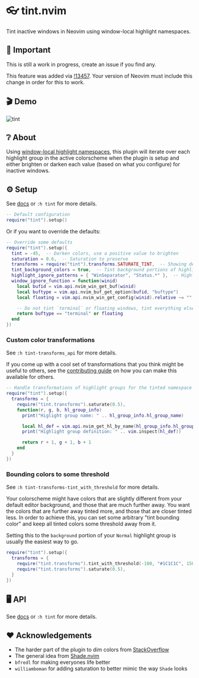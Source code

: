 # :eyeglasses: tint.nvim

Tint inactive windows in Neovim using window-local highlight namespaces.

## :construction: Important

This is still a work in progress, create an issue if you find any.

This feature was added via [!13457](https://github.com/neovim/neovim/pull/13457). Your version of Neovim must
include this change in order for this to work.

## :clapper: Demo

![tint](https://user-images.githubusercontent.com/31262046/188242698-3588074d-176b-4926-834f-ab9cf6302cd2.gif)

## :grey_question: About

Using [window-local highlight namespaces](https://github.com/neovim/neovim/pull/13457), this plugin will iterate
over each highlight group in the active colorscheme when the plugin is setup and either brighten or darken each
value (based on what you configure) for inactive windows.

## :gear: Setup

See [docs](DOC.md) or `:h tint` for more details.

```lua
-- Default configuration
require("tint").setup()
```

Or if you want to override the defaults:

```lua
-- Override some defaults
require("tint").setup({
  tint = -45,  -- Darken colors, use a positive value to brighten
  saturation = 0.6,  -- Saturation to preserve
  transforms = require("tint").transforms.SATURATE_TINT,  -- Showing default behavior, but value here can be predefined set of transforms
  tint_background_colors = true,  -- Tint background portions of highlight groups
  highlight_ignore_patterns = { "WinSeparator", "Status.*" },  -- Highlight group patterns to ignore, see `string.find`
  window_ignore_function = function(winid)
    local bufid = vim.api.nvim_win_get_buf(winid)
    local buftype = vim.api.nvim_buf_get_option(bufid, "buftype")
    local floating = vim.api.nvim_win_get_config(winid).relative ~= ""

    -- Do not tint `terminal` or floating windows, tint everything else
    return buftype == "terminal" or floating
  end
})
```

### Custom color transformations

See `:h tint-transforms_api` for more details.

If you come up with a cool set of transformations that you think might be useful to others, see the [contributing guide](CONTRIBUTING.md) on how you can make this available for others.

```lua
-- Handle transformations of highlight groups for the tinted namespace yourself
require("tint").setup({
  transforms = {
    require("tint.transforms").saturate(0.5),
    function(r, g, b, hl_group_info)
      print("Higlight group name: " .. hl_group_info.hl_group_name)

      local hl_def = vim.api.nvim_get_hl_by_name(hl_group_info.hl_group_name)
      print("Highlight group definition: " .. vim.inspect(hl_def))

      return r + 1, g + 1, b + 1
    end
  }
})
```

### Bounding colors to some threshold

See `:h tint-transforms-tint_with_threshold` for more details.

Your colorscheme might have colors that are slightly different from your default editor background, and those that are much further away. You want the colors that are further away tinted
more, and those that are closer tinted less. In order to achieve this, you can set some arbitrary "tint bounding color" and keep all tinted colors some threshold away from it.

Setting this to the `background` portion of your `Normal` highlight group is usually the easiest way to go.

```lua
require("tint").setup({
  transforms = {
    require("tint.transforms").tint_with_threshold(-100, "#1C1C1C", 150),  -- Try to tint by `-100`, but keep all colors at least `150` away from `#1C1C1C`
    require("tint.transforms").saturate(0.5),
  }
})
```

## :desktop_computer: API

See [docs](DOC.md) or `:h tint` for more details.

## :heart: Acknowledgements

- The harder part of the plugin to dim colors from [StackOverflow](https://stackoverflow.com/questions/72424838/programmatically-lighten-or-darken-a-hex-color-in-lua-nvim-highlight-colors)
- The general idea from [Shade.nvim](https://github.com/sunjon/Shade.nvim)
- `bfredl` for making everyones life better
- `williamboman` for adding saturation to better mimic the way `Shade` looks
